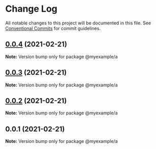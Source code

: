 # Change Log

All notable changes to this project will be documented in this file.
See [Conventional Commits](https://conventionalcommits.org) for commit guidelines.

## [0.0.4](https://github.com/petermikitsh/lerna-yarn-test/compare/v0.0.3...v0.0.4) (2021-02-21)

**Note:** Version bump only for package @myexample/a





## [0.0.3](https://github.com/petermikitsh/lerna-yarn-test/compare/v0.0.2...v0.0.3) (2021-02-21)

**Note:** Version bump only for package @myexample/a





## [0.0.2](https://github.com/petermikitsh/lerna-yarn-test/compare/v0.0.1...v0.0.2) (2021-02-21)

**Note:** Version bump only for package @myexample/a





## 0.0.1 (2021-02-21)

**Note:** Version bump only for package @myexample/a
